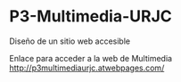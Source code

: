 # P3-Multimedia-URJC
Diseño de un sitio web accesible

Enlace para acceder a la web de Multimedia
http://p3multimediaurjc.atwebpages.com/
